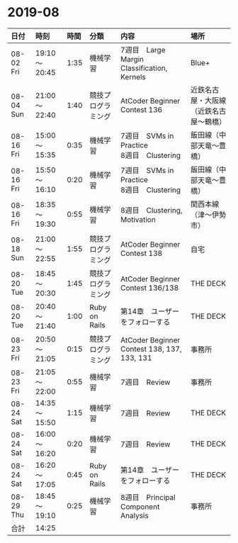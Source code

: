 # 2019-08
|日付|時刻|時間|分類|内容|場所|
|:--|:--|:--|:--|:--|:--|
|08-02 Fri|19:10～20:45|1:35|機械学習|7週目　Large Margin Classification, Kernels|Blue+|
|08-04 Sun|21:00～22:40|1:40|競技プログラミング|AtCoder Beginner Contest 136|近鉄名古屋・大阪線（近鉄名古屋～鶴橋）|
|08-16 Fri|15:00～15:35|0:35|機械学習|7週目　SVMs in Practice<br>8週目　Clustering|飯田線（中部天竜～豊橋）|
|08-16 Fri|15:50～16:10|0:20|機械学習|7週目　SVMs in Practice<br>8週目　Clustering|飯田線（中部天竜～豊橋）|
|08-16 Fri|18:35～19:30|0:55|機械学習|8週目　Clustering, Motivation|関西本線（津～伊勢市）|
|08-18 Sun|21:00～22:55|1:55|競技プログラミング|AtCoder Beginner Contest 138|自宅|
|08-20 Tue|18:45～20:30|1:45|競技プログラミング|AtCoder Beginner Contest 136/138|THE DECK|
|08-20 Tue|20:40～21:40|1:00|Ruby on Rails|第14章　ユーザーをフォローする|THE DECK|
|08-23 Fri|20:50～21:05|0:15|競技プログラミング|AtCoder Beginner Contest 138, 137, 133, 131|事務所|
|08-23 Fri|21:05～22:00|0:55|機械学習|7週目　Review|事務所|
|08-24 Sat|14:35～15:50|1:15|機械学習|7週目　Review|THE DECK|
|08-24 Sat|16:00～16:20|0:20|機械学習|7週目　Review|THE DECK|
|08-24 Sat|16:20～17:05|0:45|Ruby on Rails|第14章　ユーザーをフォローする|THE DECK|
|08-29 Thu|18:45～19:10|0:25|機械学習|8週目　Principal Component Analysis|事務所|
|合計     |14:25|||||